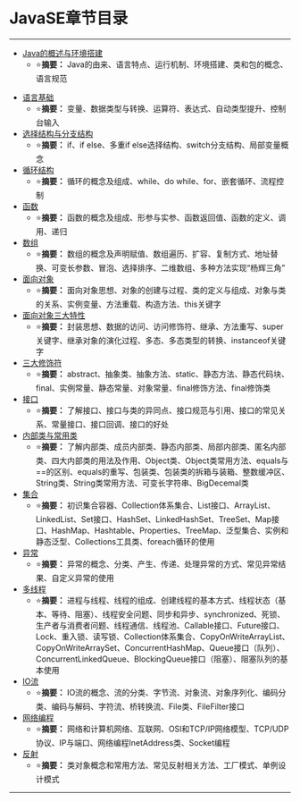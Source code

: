 # JavaSE章节目录

------

- [Java的概述与环境搭建](https://github.com/Ziphtracks/JavaLearningmanual/blob/master/docs/Java-Standard-Edition/Java的概述与环境搭建.md)
  - ⭐**摘要：** Java的由来、语言特点、运行机制、环境搭建、类和包的概念、语言规范

* [语言基础](https://github.com/Ziphtracks/JavaLearningmanual/blob/master/docs/Java-Standard-Edition/Java语言基础.md)
  * ⭐**摘要：** 变量、数据类型与转换、运算符、表达式、自动类型提升、控制台输入
* [选择结构与分支结构](https://github.com/Ziphtracks/JavaLearningmanual/blob/master/docs/Java-Standard-Edition/Java选择结构与分支结构.md)
  * ⭐**摘要：** if、if else、多重if else选择结构、switch分支结构、局部变量概念
* [循环结构](https://github.com/Ziphtracks/JavaLearningmanual/blob/master/docs/Java-Standard-Edition/Java循环结构.md)
  * ⭐**摘要：** 循环的概念及组成、while、do while、for、嵌套循环、流程控制
* [函数](https://github.com/Ziphtracks/JavaLearningmanual/blob/master/docs/Java-Standard-Edition/Java函数.md)
  * ⭐**摘要：** 函数的概念及组成、形参与实参、函数返回值、函数的定义、调用、递归
* [数组](https://github.com/Ziphtracks/JavaLearningmanual/blob/master/docs/Java-Standard-Edition/Java数组.md)
  * ⭐**摘要：** 数组的概念及声明赋值、数组遍历、扩容、复制方式、地址替换、可变长参数、冒泡、选择排序、二维数组、多种方法实现“杨辉三角”
* [面向对象](https://github.com/Ziphtracks/JavaLearningmanual/blob/master/docs/Java-Standard-Edition/Java面向对象.md)
  * ⭐**摘要：** 面向对象思想、对象的创建与过程、类的定义与组成、对象与类的关系、实例变量、方法重载、构造方法、this关键字
* [面向对象三大特性](https://github.com/Ziphtracks/JavaLearningmanual/blob/master/docs/Java-Standard-Edition/Java面向对象三大特性.md)
  * ⭐**摘要：** 封装思想、数据的访问、访问修饰符、继承、方法重写、super关键字、继承对象的演化过程、多态、多态类型的转换、instanceof关键字
* [三大修饰符](https://github.com/Ziphtracks/JavaLearningmanual/blob/master/docs/Java-Standard-Edition/Java三个修饰符.md)
  * ⭐**摘要：** abstract、抽象类、抽象方法、static、静态方法、静态代码块、final、实例常量、静态常量、对象常量、final修饰方法、final修饰类
* [接口](https://github.com/Ziphtracks/JavaLearningmanual/blob/master/docs/Java-Standard-Edition/Java接口.md)
  * ⭐**摘要：** 了解接口、接口与类的异同点、接口规范与引用、接口的常见关系、常量接口、接口回调、接口的好处
* [内部类与常用类](https://github.com/Ziphtracks/JavaLearningmanual/blob/master/docs/Java-Standard-Edition/Java内部类与常用类.md)
  * ⭐**摘要：** 了解内部类、成员内部类、静态内部类、局部内部类、匿名内部类、四大内部类的用法及作用、Object类、Object类常用方法、equals与==的区别、equals的重写、包装类、包装类的拆箱与装箱、整数缓冲区、String类、String类常用方法、可变长字符串、BigDecemal类
* [集合](https://github.com/Ziphtracks/JavaLearningmanual/blob/master/docs/Java-Standard-Edition/Java集合.md)
  * ⭐**摘要：** 初识集合容器、Collection体系集合、List接口、ArrayList、LinkedList、Set接口、HashSet、LinkedHashSet、TreeSet、Map接口、HashMap、Hashtable、Properties、TreeMap、泛型集合、实例和静态泛型、Collections工具类、foreach循环的使用
* [异常](https://github.com/Ziphtracks/JavaLearningmanual/blob/master/docs/Java-Standard-Edition/Java异常.md)
  * ⭐**摘要：** 异常的概念、分类、产生、传递、处理异常的方式、常见异常结果、自定义异常的使用
* [多线程](https://github.com/Ziphtracks/JavaLearningmanual/blob/master/docs/Java-Standard-Edition/Java多线程.md)
  * ⭐**摘要：** 进程与线程、线程的组成、创建线程的基本方式、线程状态（基本、等待、阻塞）、线程安全问题、同步和异步、synchronized、死锁、生产者与消费者问题、线程通信、线程池、Callable接口、Future接口、Lock、重入锁、读写锁、Collection体系集合、CopyOnWriteArrayList、CopyOnWriteArraySet、ConcurrentHashMap、Queue接口（队列）、ConcurrentLinkedQueue、BlockingQueue接口（阻塞）、阻塞队列的基本使用
* [IO流]((https://github.com/Ziphtracks/JavaLearningmanual/blob/master/docs/Java-Standard-Edition/JavaIO流.md))
  * ⭐**摘要：** IO流的概念、流的分类、字节流、对象流、对象序列化、编码分类、编码与解码、字符流、桥转换流、File类、FileFilter接口
* [网络编程](https://github.com/Ziphtracks/JavaLearningmanual/blob/master/docs/Java-Standard-Edition/Java网络编程.md)
  * ⭐**摘要：** 网络和计算机网络、互联网、OSI和TCP/IP网络模型、TCP/UDP协议、IP与端口、网络编程InetAddress类、Socket编程
* [反射](https://github.com/Ziphtracks/JavaLearningmanual/blob/master/docs/Java-Standard-Edition/Java反射.md)
  * ⭐**摘要：** 类对象概念和常用方法、常见反射相关方法、工厂模式、单例设计模式

------

